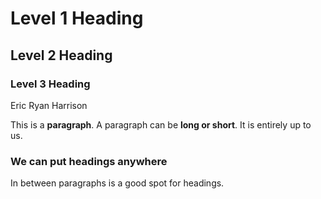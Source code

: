 # Level 1 Heading

## Level 2 Heading

### Level 3 Heading

Eric Ryan Harrison

This is a **paragraph**. A paragraph can be **long or short**. It is entirely up to us.

### We can put headings anywhere

In between paragraphs is a good spot for headings.
